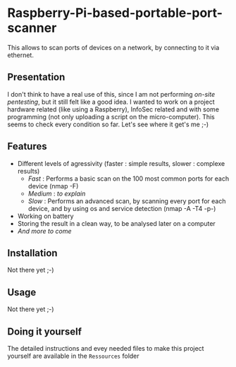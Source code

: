 # Raspberry-Pi-based-portable-port-scanner
This allows to scan ports of devices on a network, by connecting to it via ethernet.



Presentation
-
I don't think to have a real use of this, since I am not performing *on-site pentesting*, but it still felt like a good idea. I wanted to work on a project hardware related (like using a Raspberry), InfoSec related and with some programming (not only uploading a script on the micro-computer). This seems to check every condition so far. Let's see where it get's me ;-)



Features
-
* Different levels of agressivity (faster : simple results, slower : complexe results)
  * *Fast* : Performs a basic scan on the 100 most common ports for each device (nmap -F)
  * *Medium* : *to explain*
  * *Slow* : Performs an advanced scan, by scanning every port for each device, and by using os and service detection (nmap -A -T4 -p-)
* Working on battery
* Storing the result in a clean way, to be analysed later on a computer
* *And more to come*



Installation
-
Not there yet ;-)



Usage
-
Not there yet ;-)



Doing it yourself
-
The detailed instructions and evey needed files to make this project yourself are available in the ```Ressources``` folder